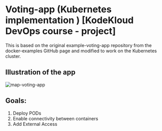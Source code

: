 # Voting-app (Kubernetes implementation ) [KodeKloud DevOps course - project]
This is based on the original example-voting-app repository from the docker-examples GitHub page
and modified to work on the Kubernetes cluster.
## Illustration of the app
![map-voting-app](https://github.com/Nadav23AnT/voting-app/assets/71144691/6fd98eca-5cd5-4a4d-872a-eaa1401f8d3d)

## Goals:
1. Deploy PODs
2. Enable connectivity between containers
3. Add External Access
